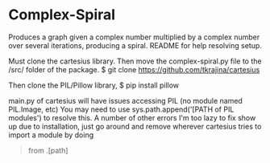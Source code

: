 # Complex-Spiral
Produces a graph given a complex number multiplied by a complex number over several iterations, producing a spiral. README for help resolving setup.

Must clone the cartesius library. Then move the complex-spiral.py file to the /src/ folder of the package. 
$ git clone https://github.com/tkrajina/cartesius

Then clone the PIL/Pillow library,
$ pip install pillow

main.py of cartesius will have issues accessing PIL (no module named PIL.Image, etc)
You may need to use sys.path.append('[PATH of PIL modules') to resolve this.
A number of other errors I'm too lazy to fix show up due to installation, just go around and remove wherever cartesius tries to import a module by doing
> from .[path]
